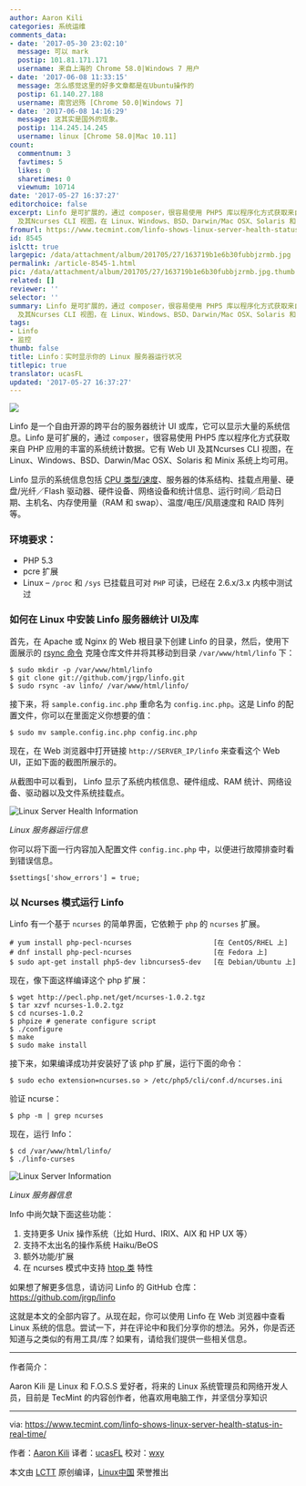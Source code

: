 ```yaml
---
author: Aaron Kili
categories: 系统运维
comments_data:
- date: '2017-05-30 23:02:10'
  message: 可以 mark
  postip: 101.81.171.171
  username: 来自上海的 Chrome 58.0|Windows 7 用户
- date: '2017-06-08 11:33:15'
  message: 怎么感觉这里的好多文章都是在Ubuntu操作的
  postip: 61.140.27.188
  username: 南宫迟殇 [Chrome 50.0|Windows 7]
- date: '2017-06-08 14:16:29'
  message: 这其实是国外的现象。
  postip: 114.245.14.245
  username: linux [Chrome 58.0|Mac 10.11]
count:
  commentnum: 3
  favtimes: 5
  likes: 0
  sharetimes: 0
  viewnum: 10714
date: '2017-05-27 16:37:27'
editorchoice: false
excerpt: Linfo 是可扩展的，通过 composer，很容易使用 PHP5 库以程序化方式获取来自 PHP 应用的丰富的系统统计数据。它有 Web UI
  及其Ncurses CLI 视图，在 Linux、Windows、BSD、Darwin/Mac OSX、Solaris 和 Minix 系统上均可用。
fromurl: https://www.tecmint.com/linfo-shows-linux-server-health-status-in-real-time/
id: 8545
islctt: true
largepic: /data/attachment/album/201705/27/163719b1e6b30fubbjzrmb.jpg
permalink: /article-8545-1.html
pic: /data/attachment/album/201705/27/163719b1e6b30fubbjzrmb.jpg.thumb.jpg
related: []
reviewer: ''
selector: ''
summary: Linfo 是可扩展的，通过 composer，很容易使用 PHP5 库以程序化方式获取来自 PHP 应用的丰富的系统统计数据。它有 Web UI
  及其Ncurses CLI 视图，在 Linux、Windows、BSD、Darwin/Mac OSX、Solaris 和 Minix 系统上均可用。
tags:
- Linfo
- 监控
thumb: false
title: Linfo：实时显示你的 Linux 服务器运行状况
titlepic: true
translator: ucasFL
updated: '2017-05-27 16:37:27'
---
```


![](/data/attachment/album/201705/27/163719b1e6b30fubbjzrmb.jpg)


Linfo 是一个自由开源的跨平台的服务器统计 UI 或库，它可以显示大量的系统信息。Linfo 是可扩展的，通过 `composer`，很容易使用 PHP5 库以程序化方式获取来自 PHP 应用的丰富的系统统计数据。它有 Web UI 及其Ncurses CLI 视图，在 Linux、Windows、BSD、Darwin/Mac OSX、Solaris 和 Minix 系统上均可用。


Linfo 显示的系统信息包括 [CPU 类型/速度](/article-8241-1.html)、服务器的体系结构、挂载点用量、硬盘/光纤／Flash 驱动器、硬件设备、网络设备和统计信息、运行时间／启动日期、主机名、内存使用量（RAM 和 swap）、温度/电压/风扇速度和 RAID 阵列等。


### 环境要求：


* PHP 5.3
* pcre 扩展
* Linux – `/proc` 和 `/sys` 已挂载且可对 `PHP` 可读，已经在 2.6.x/3.x 内核中测试过


### 如何在 Linux 中安装 Linfo 服务器统计 UI及库


首先，在 Apache 或 Nginx 的 Web 根目录下创建 Linfo 的目录，然后，使用下面展示的 [rsync 命令](https://www.tecmint.com/rsync-local-remote-file-synchronization-commands/) 克隆仓库文件并将其移动到目录 `/var/www/html/linfo` 下：



```
$ sudo mkdir -p /var/www/html/linfo 
$ git clone git://github.com/jrgp/linfo.git 
$ sudo rsync -av linfo/ /var/www/html/linfo/

```

接下来，将 `sample.config.inc.php` 重命名为 `config.inc.php`。这是 Linfo 的配置文件，你可以在里面定义你想要的值：



```
$ sudo mv sample.config.inc.php config.inc.php 

```

现在，在 Web 浏览器中打开链接 `http://SERVER_IP/linfo` 来查看这个 Web UI，正如下面的截图所展示的。


从截图中可以看到， Linfo 显示了系统内核信息、硬件组成、RAM 统计、网络设备、驱动器以及文件系统挂载点。


![Linux Server Health Information](/data/attachment/album/201705/27/163729mc8rssg0km0knvzm.png)


*Linux 服务器运行信息*


你可以将下面一行内容加入配置文件 `config.inc.php` 中，以便进行故障排查时看到错误信息。



```
$settings['show_errors'] = true;

```

### 以 Ncurses 模式运行 Linfo


Linfo 有一个基于 `ncurses` 的简单界面，它依赖于 `php` 的 `ncurses` 扩展。



```
# yum install php-pecl-ncurses                    [在 CentOS/RHEL 上]
# dnf install php-pecl-ncurses                    [在 Fedora 上]
$ sudo apt-get install php5-dev libncurses5-dev   [在 Debian/Ubuntu 上] 

```

现在，像下面这样编译这个 php 扩展：



```
$ wget http://pecl.php.net/get/ncurses-1.0.2.tgz
$ tar xzvf ncurses-1.0.2.tgz
$ cd ncurses-1.0.2
$ phpize # generate configure script
$ ./configure
$ make
$ sudo make install

```

接下来，如果编译成功并安装好了该 php 扩展，运行下面的命令：



```
$ sudo echo extension=ncurses.so > /etc/php5/cli/conf.d/ncurses.ini

```

验证 ncurse：



```
$ php -m | grep ncurses

```

现在，运行 Info：



```
$ cd /var/www/html/linfo/
$ ./linfo-curses

```

![Linux Server Information](/data/attachment/album/201705/27/163730jiec484ogsyojk5i.png)


*Linux 服务器信息*


Info 中尚欠缺下面这些功能：


1. 支持更多 Unix 操作系统（比如 Hurd、IRIX、AIX 和 HP UX 等）
2. 支持不太出名的操作系统 Haiku/BeOS
3. 额外功能/扩展
4. 在 ncurses 模式中支持 [htop 类](https://www.tecmint.com/install-htop-linux-process-monitoring-for-rhel-centos-fedora/) 特性


如果想了解更多信息，请访问 Linfo 的 GitHub 仓库： <https://github.com/jrgp/linfo>


这就是本文的全部内容了。从现在起，你可以使用 Linfo 在 Web 浏览器中查看 Linux 系统的信息。尝试一下，并在评论中和我们分享你的想法。另外，你是否还知道与之类似的有用工具/库？如果有，请给我们提供一些相关信息。




---


作者简介：


Aaron Kili 是 Linux 和 F.O.S.S 爱好者，将来的 Linux 系统管理员和网络开发人员，目前是 TecMint 的内容创作者，他喜欢用电脑工作，并坚信分享知识




---


via: <https://www.tecmint.com/linfo-shows-linux-server-health-status-in-real-time/>


作者：[Aaron Kili](https://www.tecmint.com/author/aaronkili/) 译者：[ucasFL](https://github.com/ucasFL) 校对：[wxy](https://github.com/wxy)


本文由 [LCTT](https://github.com/LCTT/TranslateProject) 原创编译，[Linux中国](https://linux.cn/) 荣誉推出